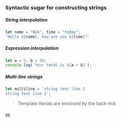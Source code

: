 ### Syntactic sugar for constructing strings

##### String interpolation

```JavaScript
let name = "Bob", time = "today";
`Hello ${name}, how are you ${time}?`
```

##### Expression interpolation

```JavaScript
let a = 5, b = 10;
console.log(`Your total is ${a + b}`);
```

##### Multi-line strings

```JavaScript
let multiline = `string text line 1
string text line 2`;
```

> Template literals are enclosed by the back-tick

##### [`<<`](../README.md)
